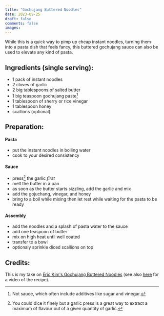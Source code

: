 ```yaml
---
title: "Gochujang Buttered Noodles"
date: 2023-09-25
draft: false
comments: false
images:
---
```


While this is a quick way to pimp up cheap instant noodles, turning them into a pasta dish that feels fancy, this buttered gochujang sauce can also be used to elevate any kind of pasta.

## Ingredients (single serving):

* 1 pack of instant noodles
* 2 cloves of garlic
* 2 big tablespoons of salted butter
* 1 big teaspoon gochujang paste[^gochujang]
* 1 tablespoon of sherry or rice vinegar
* 1 tablespoon honey
* scallions (optional)

[^gochujang]: Not sauce, which often include additives like sugar and vinegar.

## Preparation:

#### Pasta

* put the instant noodles in boiling water
* cook to your desired consistency

#### Sauce

* press[^dice] the garlic *first*
* melt the butter in a pan
* as soon as the butter starts sizzling, add the garlic and mix
* add the gojuchang, vinegar, and honey
* bring to a boil while mixing then let rest while waiting for the pasta to be ready

[^dice]: You could dice it finely but a garlic press is a great way to extract a maximum of flavour out of a given quantity of garlic.

#### Assembly

* add the noodles and a splash of pasta water to the sauce
* add one teaspoon of butter
* mix on high heat until well coated
* transfer to a bowl
* optionaly sprinkle diced scallions on top

## Credits:

This is my take on [Eric Kim's Gochujang Buttered Noodles](https://cooking.nytimes.com/recipes/1024066-gochujang-buttered-noodles) (see also [here](https://youtu.be/2pFTJN1tF8A?t=639) for a video of the recipe).
